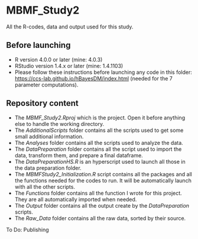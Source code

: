 # MBMF_Study2

All the R-codes, data and output used for this study.  

## Before launching

- R version 4.0.0 or later (mine: 4.0.3)
- RStudio version 1.4.x or later (mine: 1.4.1103)
- Please follow these instructions before launching any code in this folder: https://ccs-lab.github.io/hBayesDM/index.html (needed for the 7 parameter computations).

## Repository content
- The *MBMF_Study2.Rproj* which is the project. Open it before anything else to handle the working directory.
- The *AdditionalScripts* folder contains all the scripts used to get some small additional information.
- The *Analyses* folder contains all the scripts used to analyze the data.
- The *DataPreparation* folder contains all the script used to import the data, transform them, and prepare a final dataframe.
- The *DataPreparationHS.R* is an hyperscript used to launch all those in the data preparation folder.
- The *MBMFStudy2_Initialization.R* script contains all the packages and all the functions needed for the codes to run. It will be automatically launch with all the other scripts.
- The *Functions* folder contains all the function I wrote for this project. They are all automatically imported when needed.
- The *Output* folder contains all the output create by the *DataPreparation* scripts.
- The *Raw_Data* folder contains all the raw data, sorted by their source.

To Do:
Publishing
